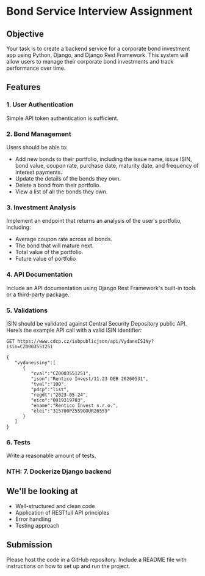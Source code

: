 # Bond Service Interview Assignment

## Objective
Your task is to create a backend service for a corporate bond investment app using Python, Django, and Django Rest Framework. This system will allow users to manage their corporate bond investments and track performance over time.

## Features
### 1. User Authentication
Simple API token authentication is sufficient.

### 2. Bond Management
Users should be able to:
- Add new bonds to their portfolio, including the issue name, issue ISIN, bond value, coupon rate, purchase date, maturity date, and frequency of interest payments.
- Update the details of the bonds they own.
- Delete a bond from their portfolio.
- View a list of all the bonds they own.

### 3. Investment Analysis
Implement an endpoint that returns an analysis of the user's portfolio, including:
- Average coupon rate across all bonds.
- The bond that will mature next.
- Total value of the portfolio.
- Future value of portfolio

### 4. API Documentation
Include an API documentation using Django Rest Framework's built-in tools or a third-party package.

### 5. Validations
ISIN should be validated against Central Security Depository public API. Here’s the example API call with a valid ISIN identifier:
```
GET https://www.cdcp.cz/isbpublicjson/api/VydaneISINy?isin=CZ0003551251

{
   "vydaneisiny":[
      {
         "cval":"CZ0003551251",
         "ison":"Rentico Invest/11.23 DEB 20260531",
         "tval":"100",
         "pdcp":"list",
         "regdt":"2023-05-24",
         "eico":"0019319703",
         "ename":"Rentico Invest s.r.o.",
         "elei":"315700PZ559GOUR26559"
      }
   ]
}
```
### 6. Tests
Write a reasonable amount of tests.

### NTH: 7. Dockerize Django backend

## We'll be looking at
- Well-structured and clean code
- Application of RESTfull API principles
- Error handling
- Testing approach

## Submission
Please host the code in a GitHub repository. Include a README file with instructions on how to set up and run the project.

